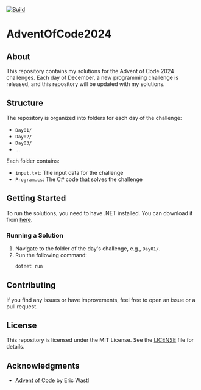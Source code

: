 [![Build](https://github.com/HabelJonas/AdventOfCode2024/actions/workflows/dotnet-desktop.yml/badge.svg)](https://github.com/HabelJonas/AdventOfCode2024/actions/workflows/dotnet-desktop.yml)
# AdventOfCode2024

## About
This repository contains my solutions for the Advent of Code 2024 challenges. Each day of December, a new programming challenge is released, and this repository will be updated with my solutions.

## Structure
The repository is organized into folders for each day of the challenge:
- `Day01/`
- `Day02/`
- `Day03/`
- ...

Each folder contains:
- `input.txt`: The input data for the challenge
- `Program.cs`: The C# code that solves the challenge

## Getting Started
To run the solutions, you need to have .NET installed. You can download it from [here](https://dotnet.microsoft.com/download).

### Running a Solution
1. Navigate to the folder of the day's challenge, e.g., `Day01/`.
2. Run the following command:
    ```sh
    dotnet run
    ```

## Contributing
If you find any issues or have improvements, feel free to open an issue or a pull request.

## License
This repository is licensed under the MIT License. See the [LICENSE](LICENSE) file for details.

## Acknowledgments
- [Advent of Code](https://adventofcode.com/) by Eric Wastl
